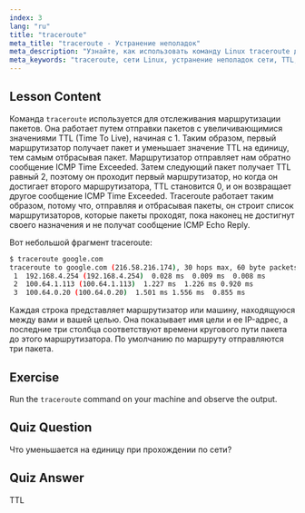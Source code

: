 ```yaml
---
index: 3
lang: "ru"
title: "traceroute"
meta_title: "traceroute - Устранение неполадок"
meta_description: "Узнайте, как использовать команду Linux traceroute для отслеживания сетевых маршрутов и устранения проблем с подключением. Изучите TTL и маршрутизацию пакетов для начинающих."
meta_keywords: "traceroute, сети Linux, устранение неполадок сети, TTL, команды Linux, для начинающих, учебник"
---
```


## Lesson Content

Команда `traceroute` используется для отслеживания маршрутизации пакетов. Она работает путем отправки пакетов с увеличивающимися значениями TTL (Time To Live), начиная с 1. Таким образом, первый маршрутизатор получает пакет и уменьшает значение TTL на единицу, тем самым отбрасывая пакет. Маршрутизатор отправляет нам обратно сообщение ICMP Time Exceeded. Затем следующий пакет получает TTL равный 2, поэтому он проходит первый маршрутизатор, но когда он достигает второго маршрутизатора, TTL становится 0, и он возвращает другое сообщение ICMP Time Exceeded. Traceroute работает таким образом, потому что, отправляя и отбрасывая пакеты, он строит список маршрутизаторов, которые пакеты проходят, пока наконец не достигнут своего назначения и не получат сообщение ICMP Echo Reply.

Вот небольшой фрагмент traceroute:

```bash
$ traceroute google.com
traceroute to google.com (216.58.216.174), 30 hops max, 60 byte packets
 1  192.168.4.254 (192.168.4.254)  0.028 ms  0.009 ms  0.008 ms
 2  100.64.1.113 (100.64.1.113)  1.227 ms  1.226 ms 0.920 ms
 3  100.64.0.20 (100.64.0.20)  1.501 ms 1.556 ms  0.855 ms
```

Каждая строка представляет маршрутизатор или машину, находящуюся между вами и вашей целью. Она показывает имя цели и ее IP-адрес, а последние три столбца соответствуют времени кругового пути пакета до этого маршрутизатора. По умолчанию по маршруту отправляются три пакета.

## Exercise

Run the `traceroute` command on your machine and observe the output.

## Quiz Question

Что уменьшается на единицу при прохождении по сети?

## Quiz Answer

TTL
